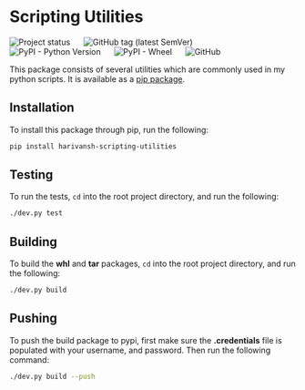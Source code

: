 # Scripting Utilities

![Project status](https://img.shields.io/badge/status-active-brightgreen?&style=flat-square)
&nbsp;&nbsp;&nbsp;&nbsp;
![GitHub tag (latest SemVer)](https://img.shields.io/github/v/tag/merchant-prince/python-scripting-utilities?label=version&style=flat-square)
&nbsp;&nbsp;&nbsp;&nbsp;
![PyPI - Python Version](https://img.shields.io/pypi/pyversions/harivansh-scripting-utilities?style=flat-square)
&nbsp;&nbsp;&nbsp;&nbsp;
![PyPI - Wheel](https://img.shields.io/pypi/wheel/harivansh-scripting-utilities?style=flat-square)
&nbsp;&nbsp;&nbsp;&nbsp;
![GitHub](https://img.shields.io/github/license/merchant-prince/python-scripting-utilities?style=flat-square)

This package consists of several utilities which are commonly used in my python scripts. It is available as a
[pip package](https://pypi.org/project/harivansh-scripting-utilities).

## Installation

To install this package through pip, run the following:

```sh
pip install harivansh-scripting-utilities
```

## Testing

To run the tests, ```cd``` into the root project directory, and run the following:

```sh
./dev.py test
```

## Building

To build the **whl** and **tar** packages, ```cd``` into the root project directory, and run the following:

```sh
./dev.py build
```

## Pushing

To push the build package to pypi, first make sure the **.credentials** file is populated with your username, and
password. Then run the following command:

```sh
./dev.py build --push
```
